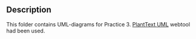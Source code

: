 ## Description
This folder contains UML-diagrams for Practice 3.
[PlantText UML](https://www.planttext.com/) webtool had been used.

